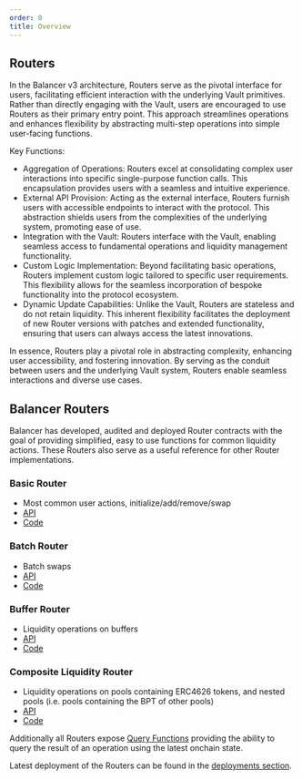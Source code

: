 ```yaml
---
order: 0
title: Overview
---
```


## Routers

In the Balancer v3 architecture, Routers serve as the pivotal interface for users, facilitating efficient interaction with the underlying Vault primitives. Rather than directly engaging with the Vault, users are encouraged to use Routers as their primary entry point. This approach streamlines operations and enhances flexibility by abstracting multi-step operations into simple user-facing functions.

Key Functions:
* Aggregation of Operations: Routers excel at consolidating complex user interactions into specific single-purpose function calls. This encapsulation provides users with a seamless and intuitive experience.
* External API Provision: Acting as the external interface, Routers furnish users with accessible endpoints to interact with the protocol. This abstraction shields users from the complexities of the underlying system, promoting ease of use.
* Integration with the Vault: Routers interface with the Vault, enabling seamless access to fundamental operations and liquidity management functionality.
* Custom Logic Implementation: Beyond facilitating basic operations, Routers implement custom logic tailored to specific user requirements. This flexibility allows for the seamless incorporation of bespoke functionality into the protocol ecosystem.
* Dynamic Update Capabilities: Unlike the Vault, Routers are stateless and do not retain liquidity. This inherent flexibility facilitates the deployment of new Router versions with patches and extended functionality, ensuring that users can always access the latest innovations.

In essence, Routers play a pivotal role in abstracting complexity, enhancing user accessibility, and fostering innovation. By serving as the conduit between users and the underlying Vault system, Routers enable seamless interactions and diverse use cases.

## Balancer Routers

Balancer has developed, audited and deployed Router contracts with the goal of providing simplified, easy to use functions for common liquidity actions. These Routers also serve as a useful reference for other Router implementations.

### Basic Router

- Most common user actions, initialize/add/remove/swap
- [API](../../developer-reference/contracts/router-api.md)
- [Code](https://github.com/balancer/balancer-v3-monorepo/blob/main/pkg/vault/contracts/Router.sol)

### Batch Router
- Batch swaps
- [API](../../developer-reference/contracts/batch-router-api.md)
- [Code](https://github.com/balancer/balancer-v3-monorepo/blob/main/pkg/vault/contracts/BatchRouter.sol)

### Buffer Router
- Liquidity operations on buffers
- [API](../../developer-reference/contracts/buffer-router-api.md)
- [Code](https://github.com/balancer/balancer-v3-monorepo/blob/main/pkg/vault/contracts/BufferRouter.sol)

### Composite Liquidity Router
- Liquidity operations on pools containing ERC4626 tokens, and nested pools (i.e. pools containing the BPT of other pools)
- [API](../../developer-reference/contracts/composite-liquidity-router-api.md)
- [Code](https://github.com/balancer/balancer-v3-monorepo/blob/main/pkg/vault/contracts/CompositeLiquidityRouter.sol)

Additionally all Routers expose [Query Functions](./queries.md) providing the ability to query the result of an operation using the latest onchain state.

Latest deployment of the Routers can be found in the [deployments section](/developer-reference/contracts/deployment-addresses/mainnet.html).
